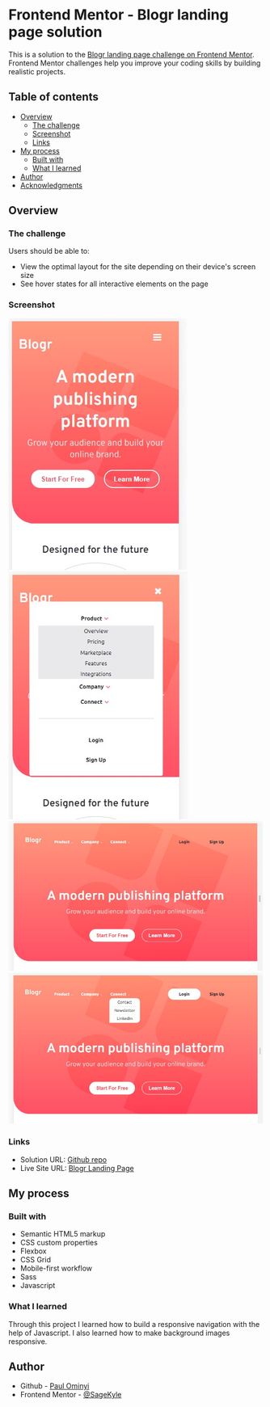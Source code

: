 # Frontend Mentor - Blogr landing page solution

This is a solution to the [Blogr landing page challenge on Frontend Mentor](https://www.frontendmentor.io/challenges/blogr-landing-page-EX2RLAApP). Frontend Mentor challenges help you improve your coding skills by building realistic projects. 

## Table of contents

- [Overview](#overview)
  - [The challenge](#the-challenge)
  - [Screenshot](#screenshot)
  - [Links](#links)
- [My process](#my-process)
  - [Built with](#built-with)
  - [What I learned](#what-i-learned)
- [Author](#author)
- [Acknowledgments](#acknowledgments)


## Overview

### The challenge

Users should be able to:

- View the optimal layout for the site depending on their device's screen size
- See hover states for all interactive elements on the page

### Screenshot

![Mobile view](/blogr%20-%20mobile-view.jpg)
![Mobile view - menus](/blogr%20-%20mobile-view-menu.jpg)
![Desktop view](/blogr%20-%20desktop-view.jpg)
![Desktop view - active](/blogr%20-%20desktop-view-active.jpg)

### Links

- Solution URL: [Github repo](github.com/SageKyle/Blogr-landing-page)
- Live Site URL: [Blogr Landing Page](https://sagekyle.github.io/Blogr-landing-page/)

## My process

### Built with

- Semantic HTML5 markup
- CSS custom properties
- Flexbox
- CSS Grid
- Mobile-first workflow
- Sass
- Javascript

### What I learned

Through this project I learned how to build a responsive navigation with the help of Javascript. I also learned how to make background images responsive.


## Author

- Github - [Paul Ominyi](https://github.com/SageKyle)
- Frontend Mentor - [@SageKyle](https://www.frontendmentor.io/profile/SageKyle)
